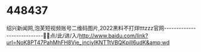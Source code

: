 # 448437
绍兴新闻网,泡芙短视频账号二维码图片,2022黑料不打烊tttzzz官网----------------------------🌹🌹点/此/进/入/http://www.baidu.com/link?url=NoK8PT47PahMhFH8Vie_jnciyIKNTTtVBQKpill6udK&amp;wd
